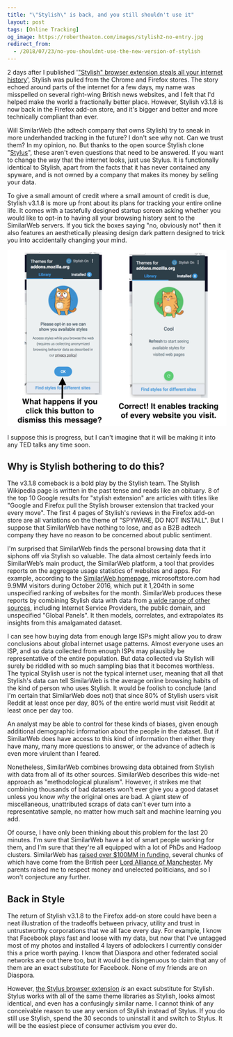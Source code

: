 ```yaml
---
title: "\"Stylish\" is back, and you still shouldn't use it"
layout: post
tags: [Online Tracking]
og_image: https://robertheaton.com/images/stylish2-no-entry.jpg
redirect_from:
  - /2018/07/23/no-you-shouldnt-use-the-new-version-of-stylish
---
```

2 days after I published '["Stylish" browser extension steals all your internet history](/2018/07/02/stylish-browser-extension-steals-your-internet-history/)', Stylish was pulled from the Chrome and Firefox stores. The story echoed around parts of the internet for a few days, my name was misspelled on several right-wing British news websites, and I felt that I'd helped make the world a fractionally better place. However, Stylish v3.1.8 is now back in the Firefox add-on store, and it's bigger and better and more technically compliant than ever.

Will SimilarWeb (the adtech company that owns Stylish) try to sneak in more underhanded tracking in the future? I don't see why not. Can we trust them? In my opinion, no. But thanks to the open source Stylish clone "[Stylus](https://addons.mozilla.org/en-US/firefox/addon/styl-us/)", these aren't even questions that need to be answered. If you want to change the way that the internet looks, just use Stylus. It is functionally identical to Stylish, apart from the facts that it has never contained any spyware, and is not owned by a company that makes its money by selling your data.

To give a small amount of credit where a small amount of credit is due, Stylish v3.1.8 is more up front about its plans for tracking your entire online life. It comes with a tastefully designed startup screen asking whether you would like to opt-in to having all your browsing history sent to the SimilarWeb servers. If you tick the boxes saying "no, obviously not" then it also features an aesthetically pleasing design dark pattern designed to trick you into accidentally changing your mind.

<img src="/images/stylish2-enable-tracking.jpg" />

I suppose this is progress, but I can't imagine that it will be making it into any TED talks any time soon.

## Why is Stylish bothering to do this?

The v3.1.8 comeback is a bold play by the Stylish team. The Stylish Wikipedia page is written in the past tense and reads like an obituary. 8 of the top 10 Google results for "stylish extension" are articles with titles like "Google and Firefox pull the Stylish browser extension that tracked your every move". The first 4 pages of Stylish's reviews in the Firefox add-on store are all variations on the theme of "SPYWARE, DO NOT INSTALL". But I suppose that SimilarWeb have nothing to lose, and as a B2B adtech company they have no reason to be concerned about public sentiment. 

I'm surprised that SimilarWeb finds the personal browsing data that it siphons off via Stylish so valuable. The data almost certainly feeds into SimilarWeb’s main product, the SimilarWeb platform, a tool that provides reports on the aggregate usage statistics of websites and apps. For example, according to the [SimilarWeb homepage](https://www.similarweb.com/), microsoftstore.com had 9.9MM visitors during October 2016, which put it 1,204th in some unspecified ranking of websites for the month. SimilarWeb produces these reports by combining Stylish data with data from [a wide range of other sources](https://www.similarweb.com/ourdata), including Internet Service Providers, the public domain, and unspecified "Global Panels". It then models, correlates, and extrapolates its insights from this amalgamated dataset.

I can see how buying data from enough large ISPs might allow you to draw conclusions about global internet usage patterns. Almost everyone uses an ISP, and so data collected from enough ISPs may plausibly be representative of the entire population. But data collected via Stylish will surely be riddled with so much sampling bias that it becomes  worthless. The typical Stylish user is not the typical internet user, meaning that all that Stylish's data can tell SimilarWeb is the average online browsing habits of the kind of person who uses Stylish. It would be foolish to conclude (and I'm certain that SimilarWeb does not) that since 80% of Stylish users visit Reddit at least once per day, 80% of the entire world must visit Reddit at least once per day too.

An analyst may be able to control for these kinds of biases, given enough additional demographic information about the people in the dataset. But if SimilarWeb does have access to this kind of information then either they have many, many more questions to answer, or the advance of adtech is even more virulent than I feared.

Nonetheless, SimilarWeb combines browsing data obtained from Stylish with data from all of its other sources. SimilarWeb describes this wide-net approach as "methodological pluralism". However, it strikes me that combining thousands of bad datasets won't ever give you a good dataset unless you know *why* the original ones are bad. A giant stew of miscellaneous, unattributed scraps of data can't ever turn into a representative sample, no matter how much salt and machine learning you add.

Of course, I have only been thinking about this problem for the last 20 minutes. I'm sure that SimilarWeb have a lot of smart people working for them, and I'm sure that they're all equipped with a lot of PhDs and Hadoop clusters. SimilarWeb has [raised over $100MM in funding](https://www.crunchbase.com/organization/similarweb), several chunks of which have come from the British peer [Lord Alliance of Manchester](https://www.crunchbase.com/search/organizations/field/people/num_portfolio_organizations/lord-david-alliance). My parents raised me to respect money and unelected politicians, and so I won't conjecture any further.

## Back in Style

The return of Stylish v3.1.8 to the Firefox add-on store could have been a neat illustration of the tradeoffs between privacy, utility and trust in untrustworthy corporations that we all face every day. For example, I know that Facebook plays fast and loose with my data, but now that I've untagged most of my photos and installed 4 layers of adblockers I currently consider this a price worth paying. I know that Diaspora and other federated social networks are out there too, but it would be disingenuous to claim that any of them are an exact substitute for Facebook. None of my friends are on Diaspora.

However, [the Stylus browser extension](https://addons.mozilla.org/en-US/firefox/addon/styl-us/) *is* an exact substitute for Stylish. Stylus works with all of the same theme libraries as Stylish, looks almost identical, and even has a confusingly similar name. I cannot think of any conceivable reason to use any version of Stylish instead of Stylus. If you do still use Stylish, spend the 30 seconds to uninstall it and switch to Stylus. It will be the easiest piece of consumer activism you ever do.
